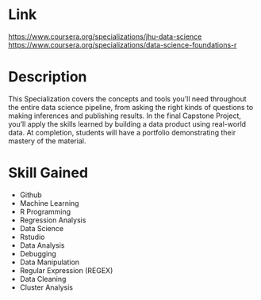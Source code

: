 # Link
https://www.coursera.org/specializations/jhu-data-science
https://www.coursera.org/specializations/data-science-foundations-r


# Description

This Specialization covers the concepts and tools you'll need throughout the entire data science pipeline, from asking the right kinds of questions to making inferences and publishing results. In the final Capstone Project, you’ll apply the skills learned by building a data product using real-world data. At completion, students will have a portfolio demonstrating their mastery of the material.

# Skill Gained
- Github
- Machine Learning
- R Programming
- Regression Analysis
- Data Science
- Rstudio
- Data Analysis
- Debugging
- Data Manipulation
- Regular Expression (REGEX)
- Data Cleaning
- Cluster Analysis
